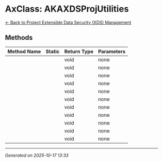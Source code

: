 # AxClass: AKAXDSProjUtilities

[← Back to Project Extensible Data Security (XDS) Management](../README.md)

## Methods

| Method Name | Static | Return Type | Parameters |
|-------------|--------|-------------|------------|
|  |  | void | none |
|  |  | void | none |
|  |  | void | none |
|  |  | void | none |
|  |  | void | none |
|  |  | void | none |
|  |  | void | none |
|  |  | void | none |
|  |  | void | none |
|  |  | void | none |
|  |  | void | none |

---

*Generated on 2025-10-17 13:33*
